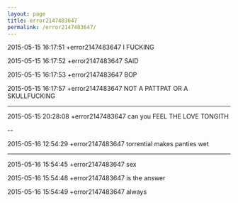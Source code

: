 ```yaml
---
layout: page
title: error2147483647
permalink: /error2147483647/
---
```


2015-05-15 16:17:51	+error2147483647	I FUCKING

2015-05-15 16:17:52	+error2147483647	SAID

2015-05-15 16:17:53	+error2147483647	BOP

2015-05-15 16:17:57	+error2147483647	NOT A PATTPAT OR A SKULLFUCKING

---

2015-05-15 20:28:08	+error2147483647	can you FEEL THE LOVE TONGITH

--

2015-05-16 12:54:29	+error2147483647	torrential makes panties wet

---

2015-05-16 15:54:45	+error2147483647	sex

2015-05-16 15:54:48	+error2147483647	is the answer

2015-05-16 15:54:49	+error2147483647	always